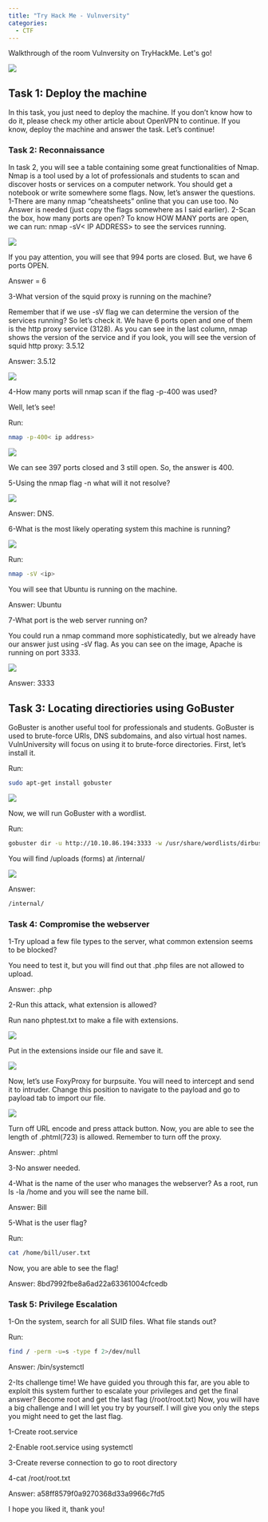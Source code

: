 ```yaml
---
title: "Try Hack Me - Vulnversity"
categories:
  - CTF
---
```


Walkthrough of the room Vulnversity on TryHackMe. Let's go!

![](https://blogfelipe.com/assets/images/vulnversity-01.png)

## Task 1: Deploy the machine

In this task, you just need to deploy the machine. If you don’t know how to do it, please check my other article about OpenVPN to continue. If you know, deploy the machine and answer the task. Let’s continue!

### Task 2: Reconnaissance

In task 2, you will see a table containing some great functionalities of Nmap. Nmap is a tool used by a lot of professionals and students to scan and discover hosts or services on a computer network. You should get a notebook or write somewhere some flags. Now, let’s answer the questions.
1-There are many nmap “cheatsheets” online that you can use too.
No Answer is needed (just copy the flags somewhere as I said earlier).
2-Scan the box, how many ports are open?
To know HOW MANY ports are open, we can run: nmap -sV< IP ADDRESS> to see the services running.

![](https://blogfelipe.com/assets/images/vulnversity-02.png)

If you pay attention, you will see that 994 ports are closed. But, we have 6 ports OPEN.

Answer = 6

3-What version of the squid proxy is running on the machine?

Remember that if we use -sV flag we can determine the version of the services running? So let’s check it. We have 6 ports open and one of them is the http proxy service (3128). As you can see in the last column, nmap shows the version of the service and if you look, you will see the version of squid http proxy: 3.5.12

Answer: 3.5.12

![](https://blogfelipe.com/assets/images/vulnversity-03.png)

4-How many ports will nmap scan if the flag -p-400 was used?

Well, let’s see!

Run:

```bash
nmap -p-400< ip address>
```

![](https://blogfelipe.com/assets/images/vulnversity-04.png)

We can see 397 ports closed and 3 still open. So, the answer is 400.

5-Using the nmap flag -n what will it not resolve?

![](https://blogfelipe.com/assets/images/vulnversity-05.png)

Answer: DNS.

6-What is the most likely operating system this machine is running?

![](https://blogfelipe.com/assets/images/vulnversity-06.png)

Run: 

```bash
nmap -sV <ip>
```

You will see that Ubuntu is running on the machine.

Answer: Ubuntu

7-What port is the web server running on?

You could run a nmap command more sophisticatedly, but we already have our answer just using -sV flag. As you can see on the image, Apache is running on port 3333.

![](https://blogfelipe.com/assets/images/vulnversity-07.png)

Answer: 3333

## Task 3: Locating directiories using GoBuster

GoBuster is another useful tool for professionals and students. GoBuster is used to brute-force URIs, DNS subdomains, and also virtual host names. VulnUniversity will focus on using it to brute-force directories.
First, let’s install it.

Run: 

```bash
sudo apt-get install gobuster
```

![](https://blogfelipe.com/assets/images/vulnversity-08.png)

Now, we will run GoBuster with a wordlist.

Run: 

```bash
gobuster dir -u http://10.10.86.194:3333 -w /usr/share/wordlists/dirbuster/directory-list-2.3-medium.txt | tee gobuster.log
```

You will find /uploads (forms) at /internal/

![](https://blogfelipe.com/assets/images/vulnversity-09.png)

Answer: 

```bash
/internal/
```

### Task 4: Compromise the webserver

1-Try upload a few file types to the server, what common extension seems to be blocked?

You need to test it, but you will find out that .php files are not allowed to upload.

Answer: .php

2-Run this attack, what extension is allowed?

Run nano phptest.txt to make a file with extensions.

![](https://blogfelipe.com/assets/images/vulnversity-10.png)

Put in the extensions inside our file and save it.

![](https://blogfelipe.com/assets/images/vulnversity-11.png)

Now, let’s use FoxyProxy for burpsuite. You will need to intercept and send it to intruder. Change this position to navigate to the payload and go to payload tab to import our file.

![](https://blogfelipe.com/assets/images/vulnversity-12.png)

Turn off URL encode and press attack button. Now, you are able to see the length of .phtml(723) is allowed. Remember to turn off the proxy.

Answer: .phtml	

3-No answer needed.

4-What is the name of the user who manages the webserver?
As a root, run ls -la /home and you will see the name bill.

Answer: Bill

5-What is the user flag?

Run:

```bash
cat /home/bill/user.txt
```

Now, you are able to see the flag!

Answer: 8bd7992fbe8a6ad22a63361004cfcedb

### Task 5: Privilege Escalation

1-On the system, search for all SUID files. What file stands out?

Run: 

```bash
find / -perm -u=s -type f 2>/dev/null
```

Answer: /bin/systemctl

2-Its challenge time! We have guided you through this far, are you able to exploit this system further to escalate your privileges and get the final answer? Become root and get the last flag (/root/root.txt)
Now, you will have a big challenge and I will let you try by yourself. I will give you only the steps you might need to get the last flag.

1-Create root.service

2-Enable root.service using systemctl

3-Create reverse connection to go to root directory

4-cat /root/root.txt

Answer: a58ff8579f0a9270368d33a9966c7fd5

I hope you liked it, thank you!